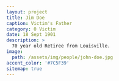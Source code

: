 ```yaml
---
layout: project
title: Jim Doe
caption: Victim's Father
category: 0 Victim
date: 18 Sept 1901
description: >
  70 year old Retiree from Louisville.
image: 
  path: /assets/img/people/john-doe.jpg
accent_color: '#7C5F39'
sitemap: true
---
```

